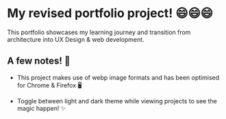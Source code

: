 # My revised portfolio project! 😄😄😄

This portfolio showcases my learning journey and transition from architecture into UX Design & web development. 

## A few notes! 📔

* This project makes use of webp image formats and has been optimised for Chrome & Firefox 🖥️

* Toggle between light and dark theme while viewing projects to see the magic happen! ✨
